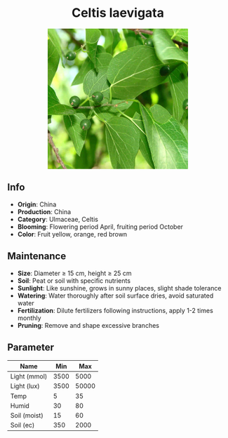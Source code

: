 <h1 align='center'>Celtis laevigata</h1>
<p align="center">
    <img 
        align='center'
        width='320'
        src="../images/celtis laevigata.png" 
        alt='Celtis laevigata' />
</p>

## Info

 - **Origin**: China
 - **Production**: China
 - **Category**: Ulmaceae, Celtis
 - **Blooming**: Flowering period April, fruiting period October
 - **Color**: Fruit yellow, orange, red brown

## Maintenance

 - **Size**: Diameter ≥ 15 cm, height ≥ 25 cm
 - **Soil**: Peat or soil with specific nutrients
 - **Sunlight**: Like sunshine, grows in sunny places, slight shade tolerance
 - **Watering**: Water thoroughly after soil surface dries, avoid saturated water
 - **Fertilization**: Dilute fertilizers following instructions, apply 1-2 times monthly
 - **Pruning**: Remove and shape excessive branches

## Parameter

| Name         | Min  | Max   |
|--------------|------|-------|
| Light (mmol) | 3500 | 5000  |
| Light (lux)  | 3500 | 50000 |
| Temp         | 5    | 35    |
| Humid        | 30   | 80    |
| Soil (moist) | 15   | 60    |
| Soil (ec)    | 350  | 2000  |